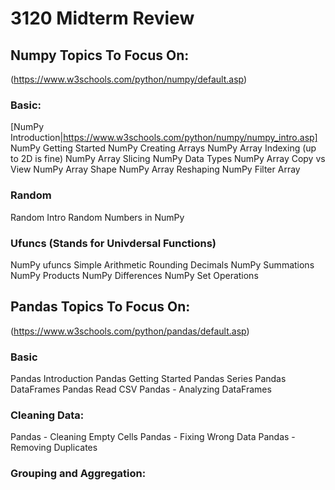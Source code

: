 # 3120 Midterm Review

## Numpy Topics To Focus On:
(https://www.w3schools.com/python/numpy/default.asp)

### Basic:
[NumPy Introduction|https://www.w3schools.com/python/numpy/numpy_intro.asp]
NumPy Getting Started
NumPy Creating Arrays
NumPy Array Indexing (up to 2D is fine)
NumPy Array Slicing
NumPy Data Types
NumPy Array Copy vs View
NumPy Array Shape
NumPy Array Reshaping
NumPy Filter Array

### Random
Random Intro
Random Numbers in NumPy

### Ufuncs (Stands for Univdersal Functions)
NumPy ufuncs
Simple Arithmetic
Rounding Decimals
NumPy Summations
NumPy Products
NumPy Differences
NumPy Set Operations


## Pandas Topics To Focus On:
(https://www.w3schools.com/python/pandas/default.asp)

### Basic
Pandas Introduction
Pandas Getting Started
Pandas Series
Pandas DataFrames
Pandas Read CSV
Pandas - Analyzing DataFrames

### Cleaning Data:
Pandas - Cleaning Empty Cells
Pandas - Fixing Wrong Data
Pandas - Removing Duplicates

### Grouping and Aggregation:
